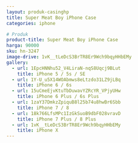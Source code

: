 ```yaml
---
layout: produk-casinghp
title: Super Meat Boy iPhone Case
categories: iphone

# Produk
product-title: Super Meat Boy iPhone Case
harga: 90000
sku: hn-3247
image-drive: 1vK__tLeDcS3BrTR8Er9Wch9bqyHHbEMy
gallery:
  - url: 1EpcHNNhu52_V4LiraN-nqS8Uqcj9BLut
    title: iPhone 5 / 5s / SE
  - url: 1Y-U_u5X14WOAbmws8eLtzdo31LZ9jLBq
    title: iPhone 6 / 6s
  - url: 15uCmeEjvKtuTbDuwavYZRcYR_VPjyUHw
    title: iPhone 6 Plus / 6s Plus
  - url: 1zaY37DmkzZpiquB8l25b74u8hwBr6Sbb
    title: iPhone 7 / 8
  - url: 18k766LfsMPc1IzGkSuoB9dbF028vravD
    title: iPhone 7 Plus / 8 Plus
  - url: 1vK__tLeDcS3BrTR8Er9Wch9bqyHHbEMy
    title: iPhone X
---
```

